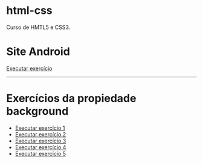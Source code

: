 # html-css
 Curso de HMTL5 e CSS3.
 
 <h1>Site Android</h1>
 <a href="https://kaiocoutinho.github.io/html-css/Site-android/index/android.html">Executar exercício</a>
 <hr>
 <h1>Exercícios da propiedade background</h1>
 <ul>
    <li>
        <a href="https://kaiocoutinho.github.io/html-css/modulo-3/execicio022/fundo01.html">Executar exercício 1</a>
    </li>
    <li>
        <a href="https://kaiocoutinho.github.io/html-css/modulo-3/execicio022/fundo002.html">Executar exercício 2</a>
    </li> 
    <li>  
        <a href="https://kaiocoutinho.github.io/html-css/modulo-3/execicio022/fundo003.html">Executar exercício 3</a>
    </li> 
    <li>
        <a href="https://kaiocoutinho.github.io/html-css/modulo-3/execicio022/fundo004.html">Executar exercício 4</a>
    </li>
    <li>  
        <a href="https://kaiocoutinho.github.io/html-css/modulo-3/execicio022/fundo005.html">Executar exercício 5</a>
    </li>
   
</ul>   
    
  

 
 

